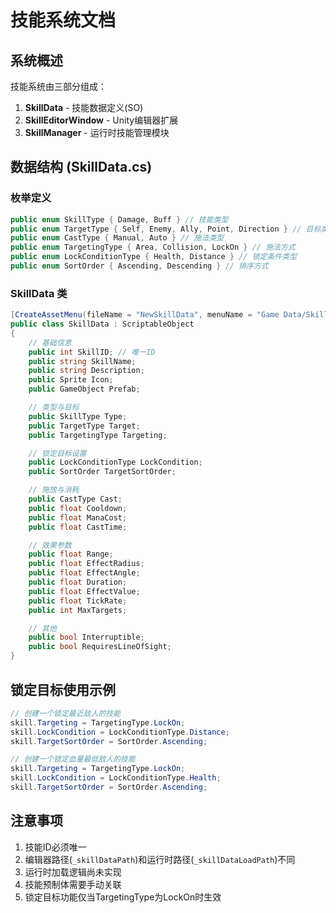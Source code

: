 # 技能系统文档

## 系统概述
技能系统由三部分组成：
1. **SkillData** - 技能数据定义(SO)
2. **SkillEditorWindow** - Unity编辑器扩展
3. **SkillManager** - 运行时技能管理模块

## 数据结构 (SkillData.cs)

### 枚举定义
```csharp
public enum SkillType { Damage, Buff } // 技能类型
public enum TargetType { Self, Enemy, Ally, Point, Direction } // 目标类型
public enum CastType { Manual, Auto } // 施法类型
public enum TargetingType { Area, Collision, LockOn } // 施法方式
public enum LockConditionType { Health, Distance } // 锁定条件类型
public enum SortOrder { Ascending, Descending } // 排序方式
```

### SkillData 类
```csharp
[CreateAssetMenu(fileName = "NewSkillData", menuName = "Game Data/Skill Data")]
public class SkillData : ScriptableObject
{
    // 基础信息
    public int SkillID; // 唯一ID
    public string SkillName;
    public string Description;
    public Sprite Icon;
    public GameObject Prefab;

    // 类型与目标
    public SkillType Type;
    public TargetType Target;
    public TargetingType Targeting;

    // 锁定目标设置
    public LockConditionType LockCondition;
    public SortOrder TargetSortOrder;

    // 施放与消耗
    public CastType Cast;
    public float Cooldown;
    public float ManaCost;
    public float CastTime;

    // 效果参数
    public float Range;
    public float EffectRadius;
    public float EffectAngle;
    public float Duration;
    public float EffectValue;
    public float TickRate;
    public int MaxTargets;

    // 其他
    public bool Interruptible;
    public bool RequiresLineOfSight;
}
```

## 锁定目标使用示例
```csharp
// 创建一个锁定最近敌人的技能
skill.Targeting = TargetingType.LockOn;
skill.LockCondition = LockConditionType.Distance;
skill.TargetSortOrder = SortOrder.Ascending;

// 创建一个锁定血量最低敌人的技能
skill.Targeting = TargetingType.LockOn;
skill.LockCondition = LockConditionType.Health;
skill.TargetSortOrder = SortOrder.Ascending;
```

## 注意事项
1. 技能ID必须唯一
2. 编辑器路径(`_skillDataPath`)和运行时路径(`_skillDataLoadPath`)不同
3. 运行时加载逻辑尚未实现
4. 技能预制体需要手动关联
5. 锁定目标功能仅当TargetingType为LockOn时生效
